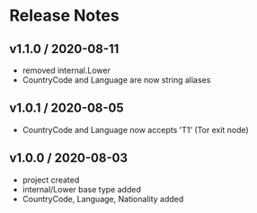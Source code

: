 # Release Notes

## v1.1.0 / 2020-08-11
- removed internal.Lower
- CountryCode and Language are now string aliases

## v1.0.1 / 2020-08-05
- CountryCode and Language now accepts 'T1' (Tor exit node)

## v1.0.0 / 2020-08-03
- project created
- internal/Lower base type added
- CountryCode, Language, Nationality added
